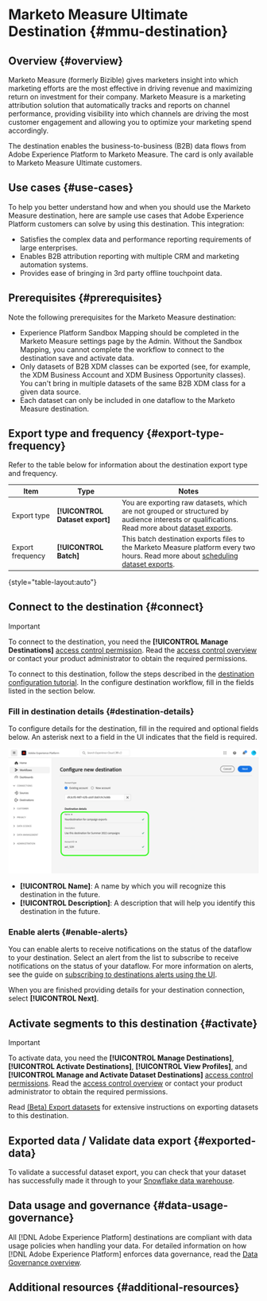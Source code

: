 # Marketo Measure Ultimate Destination {#mmu-destination}

## Overview {#overview}

Marketo Measure (formerly Bizible) gives marketers insight into which marketing efforts are the most effective in driving revenue and maximizing return on investment for their company. Marketo Measure is a marketing attribution solution that automatically tracks and reports on channel performance, providing visibility into which channels are driving the most customer engagement and allowing you to optimize your marketing spend accordingly.

The destination enables the business-to-business (B2B) data flows from Adobe Experience Platform to Marketo Measure. The card is only available to Marketo Measure Ultimate customers. 

## Use cases {#use-cases}

To help you better understand how and when you should use the Marketo Measure destination, here are sample use cases that Adobe Experience Platform customers can solve by using this destination. This integration:

* Satisfies the complex data and performance reporting requirements of large enterprises.
* Enables B2B attribution reporting with multiple CRM and marketing automation systems. 
* Provides ease of bringing in 3rd party offline touchpoint data. 

## Prerequisites {#prerequisites}

Note the following prerequisites for the Marketo Measure destination:

* Experience Platform Sandbox Mapping should be completed in the Marketo Measure settings page by the Admin. Without the Sandbox Mapping, you cannot complete the workflow to connect to the destination save and activate data. 
* Only datasets of B2B XDM classes can be exported (see, for example, the XDM Business Account and XDM Business Opportunity classes). You can't bring in multiple datasets of the same B2B XDM class for a given data source. 
* Each dataset can only be included in one dataflow to the Marketo Measure destination. 

## Export type and frequency {#export-type-frequency}

Refer to the table below for information about the destination export type and frequency.

| Item | Type | Notes |
---------|----------|---------|
| Export type | **[!UICONTROL Dataset export]** | You are exporting raw datasets, which are not grouped or structured by audience interests or qualifications. Read more about [dataset exports](/help/destinations/destination-types.md#dataset-export-destinations).|
| Export frequency | **[!UICONTROL Batch]** | This batch destination exports files to the Marketo Measure platform every two hours. Read more about [scheduling dataset exports](help/destinations/ui/export-datasets.md#scheduling).|

{style="table-layout:auto"}

## Connect to the destination {#connect}

>[!IMPORTANT]
> 
>To connect to the destination, you need the **[!UICONTROL Manage Destinations]** [access control permission](/help/access-control/home.md#permissions). Read the [access control overview](/help/access-control/ui/overview.md) or contact your product administrator to obtain the required permissions.

To connect to this destination, follow the steps described in the [destination configuration tutorial](../../ui/connect-destination.md). In the configure destination workflow, fill in the fields listed in the section below.

### Fill in destination details {#destination-details}

To configure details for the destination, fill in the required and optional fields below. An asterisk next to a field in the UI indicates that the field is required.

![Add a link here to one or more sample screenshots that show users how to fill in details for your destination](/help/destinations/destination-sdk/docs-framework/assets/configure-destination-details.png)

*  **[!UICONTROL Name]**: A name by which you will recognize this destination in the future.
*  **[!UICONTROL Description]**: A description that will help you identify this destination in the future.

### Enable alerts {#enable-alerts}

You can enable alerts to receive notifications on the status of the dataflow to your destination. Select an alert from the list to subscribe to receive notifications on the status of your dataflow. For more information on alerts, see the guide on [subscribing to destinations alerts using the UI](../../ui/alerts.md).

When you are finished providing details for your destination connection, select **[!UICONTROL Next]**.

## Activate segments to this destination {#activate}

>[!IMPORTANT]
> 
>To activate data, you need the **[!UICONTROL Manage Destinations]**, **[!UICONTROL Activate Destinations]**, **[!UICONTROL View Profiles]**, and **[!UICONTROL Manage and Activate Dataset Destinations]** [access control permissions](/help/access-control/home.md#permissions). Read the [access control overview](/help/access-control/ui/overview.md) or contact your product administrator to obtain the required permissions.

Read [(Beta) Export datasets](/help/destinations/ui/export-datasets.md) for extensive instructions on exporting datasets to this destination.

## Exported data / Validate data export {#exported-data}

To validate a successful dataset export, you can check that your dataset has successfully made it through to your [Snowflake data warehouse](https://experienceleague.adobe.com/docs/marketo-measure/using/marketo-measure-data-warehouse/data-warehouse-access-reader-account.html?lang=en). 

## Data usage and governance {#data-usage-governance}

All [!DNL Adobe Experience Platform] destinations are compliant with data usage policies when handling your data. For detailed information on how [!DNL Adobe Experience Platform] enforces data governance, read the [Data Governance overview](/help/data-governance/home.md).

## Additional resources {#additional-resources}

